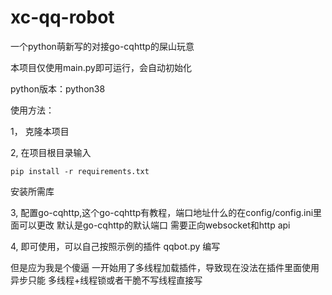 # xc-qq-robot

一个python萌新写的对接go-cqhttp的屎山玩意

本项目仅使用main.py即可运行，会自动初始化

python版本：python38

使用方法：

1， 克隆本项目

2, 在项目根目录输入

```pip install -r requirements.txt```

安装所需库

3, 配置go-cqhttp,这个go-cqhttp有教程，端口地址什么的在config/config.ini里面可以更改 默认是go-cqhttp的默认端口 需要正向websocket和http api

4, 即可使用，可以自己按照示例的插件 qqbot.py 编写

但是应为我是个傻逼 一开始用了多线程加载插件，导致现在没法在插件里面使用异步只能 多线程+线程锁或者干脆不写线程直接写
